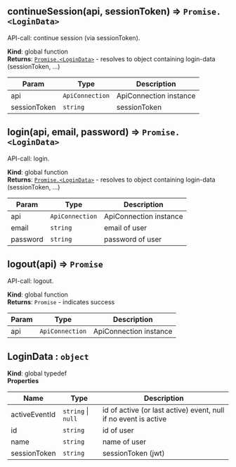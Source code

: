 <a id="continuesession"></a>

## continueSession(api, sessionToken) ⇒ <code>Promise.&lt;LoginData&gt;</code>
API-call: continue session (via sessionToken).

**Kind**: global function  
**Returns**: [<code>Promise.&lt;LoginData&gt;</code>](#logindata) - resolves to object containing login-data (sessionToken, ...)  

| Param | Type | Description |
| --- | --- | --- |
| api | <code>ApiConnection</code> | ApiConnection instance |
| sessionToken | <code>string</code> | sessionToken |

<a id="login"></a>

## login(api, email, password) ⇒ <code>Promise.&lt;LoginData&gt;</code>
API-call: login.

**Kind**: global function  
**Returns**: [<code>Promise.&lt;LoginData&gt;</code>](#logindata) - resolves to object containing login-data (sessionToken, ...)  

| Param | Type | Description |
| --- | --- | --- |
| api | <code>ApiConnection</code> | ApiConnection instance |
| email | <code>string</code> | email of user |
| password | <code>string</code> | password of user |

<a id="logout"></a>

## logout(api) ⇒ <code>Promise</code>
API-call: logout.

**Kind**: global function  
**Returns**: <code>Promise</code> - indicates success  

| Param | Type | Description |
| --- | --- | --- |
| api | <code>ApiConnection</code> | ApiConnection instance |

<a id="logindata"></a>

## LoginData : <code>object</code>
**Kind**: global typedef  
**Properties**

| Name | Type | Description |
| --- | --- | --- |
| activeEventId | <code>string</code> &#124; <code>null</code> | id of active (or last active) event, null if no event is active |
| id | <code>string</code> | id of user |
| name | <code>string</code> | name of user |
| sessionToken | <code>string</code> | sessionToken (jwt) |

